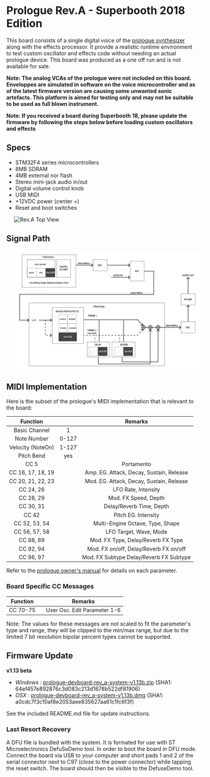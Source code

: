# Prologue Rev.A - Superbooth 2018 Edition

This board consists of a single digital voice of the [prologue synthesizer](http://korg.com/prologue) along with the effects processor. It provide a realistic runtime environment to test custom oscillator and effects code without needing an actual prologue device. This board was produced as a one off run and is not available for sale.

**Note: The analog VCAs of the prologue were not included on this board. Enveloppes are simulated in software on the voice microcontroller and as of the latest firmware version are causing some unwanted sonic artefacts. This platform is aimed for testing only and may not be suitable to be used as full blown instrument.**

**Note: If you received a board during Superbooth 18, please update the firmware by following the steps below before loading custom oscillators and effects**

## Specs

* STM32F4 series microcontrollers
* 8MB SDRAM
* 4MB external nor flash
* Stereo mini-jack audio in/out
* Digital volume control knob
* USB MIDI
* +12VDC power (center +)
* Reset and boot switches

<img src="top.jpg" alt="Rev.A Top View" width="640px" hspace="20px"/>

## Signal Path

<img src="signalpath.png" alt="Rev.A Signal Path" width="640px" hspace="20px"/>

## MIDI Implementation

Here is the subset of the prologue's MIDI implementation that is relevant to the board:

|     Function      |             |  Remarks                                 |
|:-----------------:|:-----------:|:----------------------------------------:|
| Basic Channel     |      1      |                                          |
| Note Number       |    0-127    |                                          |
| Velocity (NoteOn) |    1-127    |                                          |
| Pitch Bend        |     yes     |                                          |
| CC 5              |             | Portamento                               |
| CC 16, 17, 18, 19 |             | Amp. EG. Attack, Decay, Sustain, Release | 
| CC 20, 21, 22, 23 |             | Mod. EG. Attack, Decay, Sustain, Release | 
| CC 24, 26         |             | LFO Rate, Intensity                      |
| CC 28, 29         |             | Mod. FX Speed, Depth                     |
| CC 30, 31         |             | Delay/Reverb Time, Depth                 |
| CC 42             |             | Pitch EG. Intensity                      |
| CC 52, 53, 54     |             | Multi-Engine Octave, Type, Shape         | 
| CC 56, 57, 58     |             | LFO Target, Wave, Mode                   | 
| CC 88, 89         |             | Mod. FX Type, Delay/Reverb FX Type       |
| CC 92, 94         |             | Mod. FX on/off, Delay/Reverb FX on/off   |
| CC 96, 97         |             | Mod. FX Subtype Delay/Reverb FX Subtype  |

Refer to the [prologue owner's manual](http://www.korg.com/us/support/download/manual/0/778/3798/) for details on each parameter.

### Board Specific CC Messages

|     Function      |             |  Remarks                                 |
|:-----------------:|:-----------:|:----------------------------------------:|
| CC 70-75          |             | User Osc. Edit Parameter 1-6             |

Note: The values for these messages are not scaled to fit the parameter's type and range, they will be clipped to the min/max range, but due to the limited 7 bit resolution bipolar percent types cannot be supported.

## Firmware Update

**v1.13 beta**
* *Windows* : [prologue-devboard-rev_a-system-v1.13b.zip](http://cdn.storage.korg.com/korg_SDK/prologue-devboard-rev_a-system-v1.13b.zip) (SHA1: 64ef457e892876c3d083c213d1678b522df81906)
* *OSX* : [prologue-devboard-rev_a-system-v1.13b.dmg](http://cdn.storage.korg.com/korg_SDK/prologue-devboard-rev_a-system-v1.13b.dmg) (SHA1: a0cdc7f3c10af8e2053aee835627aa61c1fc6f3f)

See the included README.md file for update instructions.

### Last Resort Recovery

A DFU file is bundled with the system. It is formated for use with ST Microelectronics DefuSeDemo tool.
In order to boot the board in DFU mode. Connect the board via USB to your computer and short pads 1 and 2 of the serial connector next to C97 (close to the power connector) while tapping the reset switch. The board should then be visible to the DefuseDemo tool.

